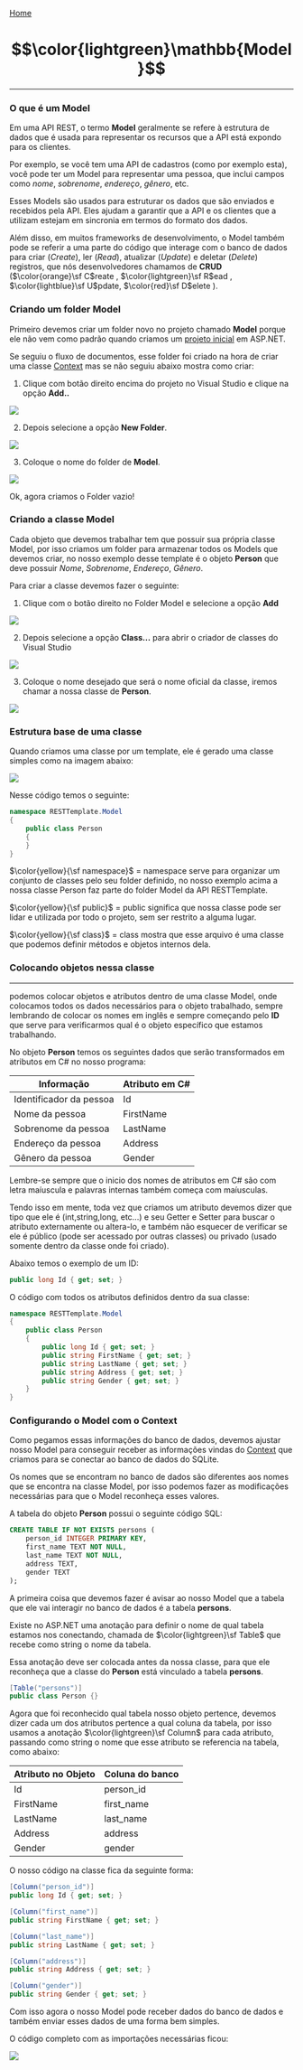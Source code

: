 [Home](README.md)

# $$\color{lightgreen}\mathbb{Model}$$

---

### O que é um Model

Em uma API REST, o termo __Model__ geralmente se refere à estrutura de dados que é usada para representar os recursos que a API está expondo para os clientes.

Por exemplo, se você tem uma API de cadastros (como por exemplo esta), você pode ter um Model para representar uma pessoa, que inclui campos como _nome_, _sobrenome_, _endereço_, _gênero_, etc.

Esses Models são usados para estruturar os dados que são enviados e recebidos pela API. Eles ajudam a garantir que a API e os clientes que a utilizam estejam em sincronia em termos do formato dos dados.

Além disso, em muitos frameworks de desenvolvimento, o Model também pode se referir a uma parte do código que interage com o banco de dados para criar (_Create_), ler (_Read_), atualizar (_Update_) e deletar (_Delete_) registros, que nós desenvolvedores chamamos de __CRUD__ ($\color{orange}\sf C$reate , $\color{lightgreen}\sf R$ead , $\color{lightblue}\sf U$pdate, $\color{red}\sf D$elete ).

### Criando um folder Model

Primeiro devemos criar um folder novo no projeto chamado __Model__ porque ele não vem como padrão quando criamos um [projeto inicial](../Configuration/ASPNET-VSCreation.md) em ASP.NET.

Se seguiu o fluxo de documentos, esse folder foi criado na hora de criar uma classe [Context](Context.md#criando-uma-classe-context) mas se não seguiu abaixo mostra como criar:

1) Clique com botão direito encima do projeto no Visual Studio e clique na opção **Add..**

![](images/ASPNET_AddFolder1.png)

2) Depois selecione a opção **New Folder**.

![](images/ASPNET_AddFolder2.png)

3) Coloque o nome do folder de **Model**.

![](images/ASPNET_AddFolder3.png)

Ok, agora criamos o Folder vazio!

### Criando a classe Model

Cada objeto que devemos trabalhar tem que possuir sua própria classe Model, por isso criamos um folder para armazenar todos os Models que devemos criar, no nosso exemplo desse template é o objeto __Person__ que deve possuir _Nome_, _Sobrenome_, _Endereço_, _Gênero_.

Para criar a classe devemos fazer o seguinte:

1. Clique com o botão direito no Folder Model e selecione a opção **Add**

![](images/ASPNET_CreateClass1.png)

2. Depois selecione a opção **Class...** para abrir o criador de classes do Visual Studio

![](images/ASPNET_CreateClass2.png)

3. Coloque o nome desejado que será o nome oficial da classe, iremos chamar a nossa classe de **Person**.

![](images/ASPNET_CreateClass3.png)

### Estrutura base de uma classe

Quando criamos uma classe por um template, ele é gerado uma classe simples como na imagem abaixo:

![](images/ASPNET_ClassExample.png)

Nesse código temos o seguinte:

```csharp
namespace RESTTemplate.Model
{
    public class Person
    {
    }
}
```

$\color{yellow}{\sf namespace}$ = namespace serve para organizar um conjunto de classes pelo seu folder definido, no nosso exemplo acima a nossa classe Person faz parte do folder Model da API RESTTemplate.

$\color{yellow}{\sf public}$ = public significa que nossa classe pode ser lidar e utilizada por todo o projeto, sem ser restrito a alguma lugar.

$\color{yellow}{\sf class}$ = class mostra que esse arquivo é uma classe que podemos definir métodos e objetos internos dela.

### Colocando objetos nessa classe
---
podemos colocar objetos e atributos dentro de uma classe Model, onde colocamos todos os dados necessários para o objeto trabalhado, sempre lembrando de colocar os nomes em inglês e sempre começando pelo __ID__ que serve para verificarmos qual é o objeto específico que estamos trabalhando.

No objeto __Person__ temos os seguintes dados que serão transformados em atributos em C# no nosso programa:

| Informação              | Atributo em C# |
| ----------------------- | -------------- |
| Identificador da pessoa | Id             |
| Nome da pessoa          | FirstName      |
| Sobrenome da pessoa     | LastName       |
| Endereço da pessoa      | Address        |
| Gênero da pessoa        | Gender         |

Lembre-se sempre que o inicio dos nomes de atributos em C# são com letra maíuscula e palavras internas também começa com maíusculas.

Tendo isso em mente, toda vez que criamos um atributo devemos dizer que tipo que ele é (int,string,long, etc...) e seu Getter e Setter para buscar o atributo externamente ou altera-lo, e também não esquecer de verificar se ele é público (pode ser acessado por outras classes) ou privado (usado somente dentro da classe onde foi criado).

Abaixo temos o exemplo de um ID:

```csharp
public long Id { get; set; }
```

O código com todos os atributos definidos dentro da sua classe:

```csharp
namespace RESTTemplate.Model
{
    public class Person
    {
        public long Id { get; set; }
        public string FirstName { get; set; }
        public string LastName { get; set; }
        public string Address { get; set; }
        public string Gender { get; set; }
    }
}
```

### Configurando o Model com o Context

Como pegamos essas informações do banco de dados, devemos ajustar nosso Model para conseguir receber as informações vindas do [Context](Context.md) que criamos para se conectar ao banco de dados do SQLite.

Os nomes que se encontram no banco de dados são diferentes aos nomes que se encontra na classe Model, por isso podemos fazer as modificações necessárias para que o Model reconheça esses valores.

A tabela do objeto __Person__ possui o seguinte código SQL:

```sql
CREATE TABLE IF NOT EXISTS persons (
	person_id INTEGER PRIMARY KEY,
	first_name TEXT NOT NULL,
	last_name TEXT NOT NULL,
	address TEXT,
	gender TEXT
);
```

A primeira coisa que devemos fazer é avisar ao nosso Model que a tabela que ele vai interagir no banco de dados é a tabela __persons__.

Existe no ASP.NET uma anotação para definir o nome de qual tabela estamos nos conectando, chamada de $\color{lightgreen}\sf Table$ que recebe como string o nome da tabela.

Essa anotação deve ser colocada antes da nossa classe, para que ele reconheça que a classe do __Person__ está vinculado a tabela __persons__.

```csharp
[Table("persons")]
public class Person {}
```

Agora que foi reconhecido qual tabela nosso objeto pertence, devemos dizer cada um dos atributos pertence a qual coluna da tabela, por isso usamos a anotação $\color{lightgreen}\sf Column$ para cada atributo, passando como string o nome que esse atributo se referencia na tabela, como abaixo:

| Atributo no Objeto | Coluna do banco |
| ------------------ | --------------- |
| Id                 | person_id       |
| FirstName          | first_name      |
| LastName           | last_name       |
| Address            | address         |
| Gender             | gender          |
O nosso código na classe fica da seguinte forma:

```csharp
[Column("person_id")]
public long Id { get; set; }

[Column("first_name")]
public string FirstName { get; set; }

[Column("last_name")]
public string LastName { get; set; }

[Column("address")]
public string Address { get; set; }

[Column("gender")]
public string Gender { get; set; }
```

Com isso agora o nosso Model pode receber dados do banco de dados e também enviar esses dados de uma forma bem simples.

O código completo com as importações necessárias ficou:

![](images/model_person_example.png)
